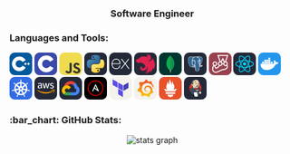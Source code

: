 <h3 align="center">Software Engineer</h3>

<h3 align="left">Languages and Tools:</h3>
<p align="left"> 
  <a><img src="https://github.com/tandpfun/skill-icons/blob/main/icons/CPP.svg" alt="cplusplus" width="40" height="40"/></a> 
  <a><img src="https://github.com/tandpfun/skill-icons/blob/main/icons/C.svg" alt="c" width="40" height="40"/></a> 
  <a><img src="https://github.com/tandpfun/skill-icons/blob/main/icons/JavaScript.svg" alt="javascript" width="40" height="40"/></a>
  <a><img src="https://github.com/tandpfun/skill-icons/blob/main/icons/Python-Dark.svg" alt="python" width="40" height="40"/></a> 
  <a><img src="https://github.com/tandpfun/skill-icons/blob/main/icons/ExpressJS-Dark.svg" alt="express" width="40" height="40"/></a>
  <a><img src="https://github.com/tandpfun/skill-icons/blob/main/icons/NestJS-Dark.svg" alt="nestjs" width="40" height="40"/></a>
  <a><img src="https://github.com/tandpfun/skill-icons/blob/main/icons/MongoDB.svg" alt="mongodb" width="40" height="40"/></a> 
  <a><img src="https://github.com/tandpfun/skill-icons/blob/main/icons/PostgreSQL-Dark.svg" alt="postgresql" width="40" height="40"/></a> 
  <a><img src="https://github.com/tandpfun/skill-icons/blob/main/icons/Jest.svg" alt="jest" width="40" height="40"/></a> 
  <a><img src="https://github.com/tandpfun/skill-icons/blob/main/icons/React-Dark.svg" alt="react" width="40" height="40"/></a>
  <a><img src="https://github.com/tandpfun/skill-icons/blob/main/icons/Docker.svg" alt="docker" width="40" height="40"/></a>
  <a><img src="https://github.com/tandpfun/skill-icons/blob/main/icons/Kubernetes.svg" alt="kubernetes" width="40" height="40"/></a>
  <a><img src="https://github.com/tandpfun/skill-icons/blob/main/icons/AWS-Dark.svg" alt="aws" width="40" height="40"/></a>
  <a><img src="https://github.com/tandpfun/skill-icons/blob/main/icons/GCP-Dark.svg" alt="gcp" width="40" height="40"/></a>
  <a><img src="https://github.com/tandpfun/skill-icons/blob/main/icons/Ansible.svg" alt="ansible" width="40" height="40"/></a>
  <a><img src="https://github.com/tandpfun/skill-icons/blob/main/icons/Terraform-Light.svg" alt="terraform" width="40" height="40"/></a>
  <a><img src="https://github.com/tandpfun/skill-icons/blob/main/icons/Grafana-Light.svg" alt="grafana" width="40" height="40"/></a>
  <a><img src="https://github.com/tandpfun/skill-icons/blob/main/icons/Prometheus.svg" alt="prometheus" width="40" height="40"/></a>
  <a><img src="https://github.com/tandpfun/skill-icons/blob/main/icons/Jenkins-Dark.svg" alt="jenkins" width="40" height="40"/></a>
</p>

<h3>:bar_chart: GitHub Stats:</h3>

<div align="center">
  <img src="https://github-readme-stats.vercel.app/api?username=Developer-Arsen&hide_title=false&hide_rank=false&show_icons=true&include_all_commits=true&count_private=true&disable_animations=false&theme=github_dark&locale=en&hide_border=false" height="150" alt="stats graph" />
  <img src="https://github-readme-stats.vercel.app/api/top-langs?username=Developer-Arsen&locale=en&hide_title=false&layout=compact&c_
